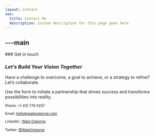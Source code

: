 ```yaml
---
layout: Contact
seo:
  title: Contact Me
  description: Custom description for this page goes here
---
```




---main
---

<PageTitle>
  ### Get in touch

  ### _Let’s Build Your Vision Together_
</PageTitle>

Have a challenge to overcome, a goal to achieve, or a strategy to refine? Let’s collaborate.

Use the form to initiate a partnership that drives success and transforms possibilities into reality.

<Sep size="12" />

<small>
  <Icon src="/icons/call.svg" className="inline mr-2 align-middle fill-current text-omega-500" /> Phone: +1 415 779 0257 

  <Icon src="/icons/mail.svg" className="mr-2 inline align-middle fill-current text-omega-500" /> Email: hello@waleosborne.com

  <Icon src="/icons/logo-linkedin.svg" className="mr-2 inline align-middle fill-current text-omega-500" /> Linkedin: ['Wale Osborne](https://www.linkedin.com/in/olawale-osborne-oderinde)

  <Icon src="/icons/logo-twitter.svg" className="mr-2 inline align-middle fill-current text-omega-500" /> Twitter: [@WaleOsborne](https://x.com/WaleOsborne)
</small>